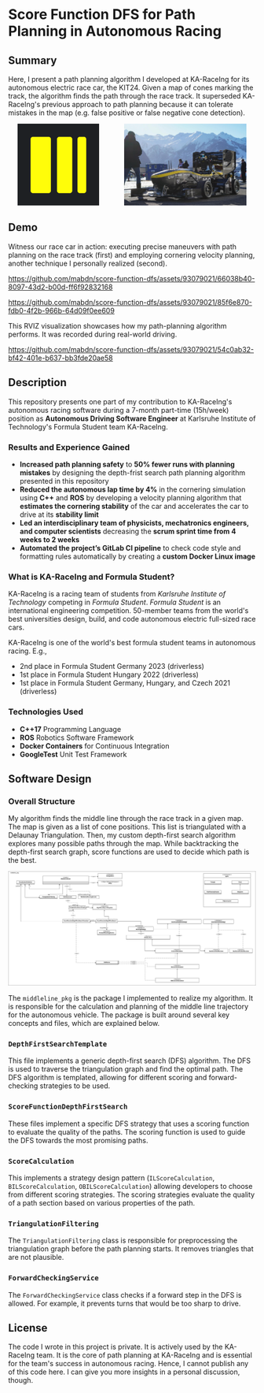# Score Function DFS for Path Planning in Autonomous Racing

## Summary

Here, I present a path planning algorithm I developed at KA-RaceIng for its autonomous electric race car, the KIT24.
Given a map of cones marking the track, the algorithm finds the path through the race track.
It superseded KA-RaceIng's previous approach to path planning because it can tolerate mistakes in the map (e.g. false positive or false negative cone detection).

<p align="center" float="left">
  <a href="https://www.ka-raceing.de/"><img src="assets/ka-raceing_logo.png" height="166px"></a>
  &nbsp;
  &nbsp;
  &nbsp;
  &nbsp;
  &nbsp;
  &nbsp;
  <a href="assets/ka-raceing_kit23.jpg" target="_blank">
  <img src="assets/ka-raceing_kit23.jpg" height="166px">
  </a>
</p>

## Demo

Witness our race car in action: executing precise maneuvers with path planning on the race track (first) and employing cornering velocity planning, another technique I personally realized (second).

<https://github.com/mabdn/score-function-dfs/assets/93079021/66038b40-8097-43d2-b00d-ff6f92832168>

<https://github.com/mabdn/score-function-dfs/assets/93079021/85f6e870-fdb0-4f2b-966b-64d09f0ee609>

This RVIZ visualization showcases how my path-planning algorithm performs. It was recorded during real-world driving.

<https://github.com/mabdn/score-function-dfs/assets/93079021/54c0ab32-bf42-401e-b637-bb3fde20ae58>

## Description

This repository presents one part of my contribution to KA-RaceIng's autonomous racing software during a 7-month part-time (15h/week) position as **Autonomous Driving Software Engineer** at Karlsruhe Institute of Technology's Formula Student team KA-RaceIng.

### Results and Experience Gained

- **Increased path planning safety** to **50% fewer runs with planning mistakes** by designing the depth-frist search path planning algorithm presented in this repository
- **Reduced the autonomous lap time by 4%** in the cornering simulation using **C++** and **ROS** by developing a velocity planning algorithm that **estimates the cornering stability** of the car and accelerates the car to drive at its **stability limit**
- **Led an interdisciplinary team of physicists, mechatronics engineers, and computer scientists** decreasing the **scrum sprint time from 4 weeks to 2 weeks**
- **Automated the project’s GitLab CI pipeline** to check code style and formatting rules automatically by creating a **custom Docker Linux image**

### What is KA-RaceIng and Formula Student?

KA-RaceIng is a racing team of students from *Karlsruhe Institute of Technology* competing in *Formula Student*.
*Formula Student* is an international engineering competition. 50-member teams from the world's best universities design, build, and code autonomous electric full-sized race cars.

KA-RaceIng is one of the world's best formula student teams in autonomous racing. E.g.,

- 2nd place in Formula Student Germany 2023 (driverless)
- 1st place in Formula Student Hungary 2022 (driverless)
- 1st place in Formula Student Germany, Hungary, and Czech 2021 (driverless)

### Technologies Used

- **C++17** Programming Language
- **ROS** Robotics Software Framework
- **Docker Containers** for Continuous Integration
- **GoogleTest** Unit Test Framework

## Software Design

### Overall Structure

My algorithm finds the middle line through the race track in a given map. The map is given as a list of cone positions. This list is triangulated with a Delaunay Triangulation. Then, my custom depth-first search algorithm explores many possible paths through the map. While backtracking the depth-first search graph, score functions are used to decide which path is the best.

<p align="center">
  <a href="assets/middleline_pkg-all.png" target="_blank">
    <img src="assets/middleline_pkg-all.png" width="1000px">
  </a>
</p>

The `middleline_pkg` is the package I implemented to realize my algorithm. It is responsible for the calculation and planning of the middle line trajectory for the autonomous vehicle. The package is built around several key concepts and files, which are explained below.

### `DepthFirstSearchTemplate`

This file implements a generic depth-first search (DFS) algorithm. The DFS is used to traverse the triangulation graph and find the optimal path. The DFS algorithm is templated, allowing for different scoring and forward-checking strategies to be used.

### `ScoreFunctionDepthFirstSearch`

These files implement a specific DFS strategy that uses a scoring function to evaluate the quality of the paths. The scoring function is used to guide the DFS towards the most promising paths.

### `ScoreCalculation`

This implements a strategy design pattern (`ILScoreCalculation`, `BILScoreCalculation`, `OBILScoreCalculation`) allowing developers to choose from different scoring strategies. The scoring strategies evaluate the quality of a path section based on various properties of the path.

### `TriangulationFiltering`

The `TriangulationFiltering` class is responsible for preprocessing the triangulation graph before the path planning starts. It removes triangles that are not plausible.

### `ForwardCheckingService`

The `ForwardCheckingService` class checks if a forward step in the DFS is allowed. For example, it prevents turns that would be too sharp to drive.

## License

The code I wrote in this project is private. It is actively used by the KA-RaceIng team. It is the core of path planning at KA-RaceIng and is essential for the team's success in autonomous racing. Hence, I cannot publish any of this code here. I can give you more insights in a personal discussion, though.
